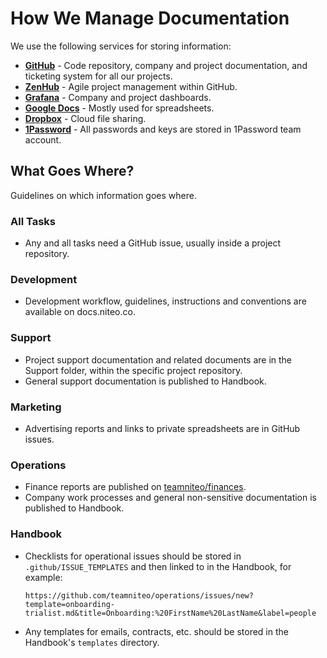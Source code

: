 # How We Manage Documentation

We use the following services for storing information:

- **[GitHub](https://github.com/teamniteo)** - Code repository, company and project documentation, and ticketing system for all our projects.
- **[ZenHub](https://www.zenhub.com/)** - Agile project management within GitHub.
- **[Grafana](http://niteo.grafana.net)** - Company and project dashboards.
- **[Google Docs](https://docs.google.com/)** - Mostly used for spreadsheets.
- **[Dropbox](https://www.dropbox.com/)** - Cloud file sharing.
- **[1Password](https://my.1password.com/)** - All passwords and keys are stored in 1Password team account.

## What Goes Where?

Guidelines on which information goes where.

### All Tasks

- Any and all tasks need a GitHub issue, usually inside a project repository.

### Development

- Development workflow, guidelines, instructions and conventions are available on docs.niteo.co.

### Support

- Project support documentation and related documents are in the Support folder, within the specific project repository.
- General support documentation is published to Handbook.

### Marketing

- Advertising reports and links to private spreadsheets are in GitHub issues.

### Operations

- Finance reports are published on [teamniteo/finances](https://github.com/teamniteo/finances).
- Company work processes and general non-sensitive documentation is published to Handbook.

### Handbook

- Checklists for operational issues should be stored in
`.github/ISSUE_TEMPLATES` and then linked to in the Handbook, for example:

    `https://github.com/teamniteo/operations/issues/new?template=onboarding-trialist.md&title=Onboarding:%20FirstName%20LastName&label=people`

- Any templates for emails, contracts, etc. should be stored in the Handbook's `templates` directory.
